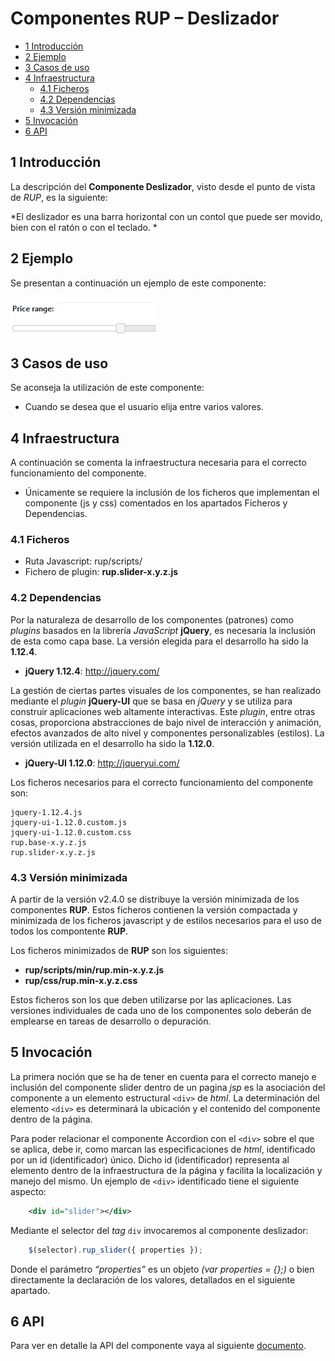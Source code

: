 #	Componentes RUP – Deslizador


<!-- MDTOC maxdepth:6 firsth1:1 numbering:0 flatten:0 bullets:1 updateOnSave:1 -->

   - [1 Introducción](#1-introducción)   
   - [2 Ejemplo](#2-ejemplo)   
   - [3  Casos de uso](#3-casos-de-uso)   
   - [4    Infraestructura](#4-infraestructura)   
      - [4.1 Ficheros](#4.1-ficheros)   
      - [4.2 Dependencias](#4.2-dependencias)   
      - [4.3 Versión minimizada](#4.3-versión-minimizada)   
   - [5 Invocación](#5-invocación)   
   - [6 API](#6-api)   

<!-- /MDTOC -->

## 1 Introducción
La descripción del **Componente Deslizador**, visto desde el punto de vista de *RUP*, es la siguiente:

*El deslizador es una barra horizontal con un contol que puede ser movido, bien con el ratón o con el teclado.
*


## 2 Ejemplo
Se presentan a continuación un ejemplo de este componente:

![Imagen 1](img/rup.slider_1.png)



## 3  Casos de uso
Se aconseja la utilización de este componente:

+	Cuando se desea que el usuario elija entre varios valores.


## 4	Infraestructura
A continuación se comenta la infraestructura necesaria para el correcto funcionamiento del componente.

* Únicamente se requiere la inclusión de los ficheros que implementan el componente (js y css) comentados en los apartados Ficheros y Dependencias.


### 4.1 Ficheros

- Ruta Javascript: rup/scripts/
- Fichero de plugin: **rup.slider-x.y.z.js**


### 4.2 Dependencias

Por la naturaleza de desarrollo de los componentes (patrones) como *plugins* basados en la librería *JavaScript* **jQuery**, es necesaria la inclusión de esta como capa base. La versión elegida para el desarrollo ha sido la **1.12.4**.
* **jQuery 1.12.4**: http://jquery.com/

La gestión de ciertas partes visuales de los componentes, se han realizado mediante el *plugin* **jQuery-UI** que se basa en *jQuery* y se utiliza para construir aplicaciones web altamente interactivas. Este *plugin*, entre otras cosas, proporciona abstracciones de bajo nivel de interacción y animación, efectos avanzados de alto nivel y componentes personalizables (estilos). La versión utilizada en el desarrollo ha sido la **1.12.0**.

* **jQuery-UI 1.12.0**: http://jqueryui.com/


Los ficheros necesarios para el correcto funcionamiento del componente son:

    jquery-1.12.4.js
    jquery-ui-1.12.0.custom.js
    jquery-ui-1.12.0.custom.css
    rup.base-x.y.z.js
    rup.slider-x.y.z.js

### 4.3 Versión minimizada

A partir de la versión v2.4.0 se distribuye la versión minimizada de los componentes **RUP**. Estos ficheros contienen la versión compactada y minimizada de los ficheros javascript y de estilos necesarios para el uso de todos los compontente **RUP**.

Los ficheros minimizados de **RUP** son los siguientes:
* **rup/scripts/min/rup.min-x.y.z.js**
* **rup/css/rup.min-x.y.z.css**

Estos ficheros son los que deben utilizarse por las aplicaciones. Las versiones individuales de cada uno de los componentes solo deberán de emplearse en tareas de desarrollo o depuración.

## 5 Invocación

La primera noción que se ha de tener en cuenta para el correcto manejo e inclusión del componente slider dentro de un pagina *jsp* es la asociación del componente a un elemento estructural `<div>` de *html*. La determinación del elemento `<div>` es determinará la ubicación y el contenido del componente dentro de la página.

Para poder relacionar el componente Accordion con el `<div>` sobre el que se aplica, debe ir, como marcan las especificaciones de *html*, identificado por un id (identificador) único. Dicho id (identificador) representa al elemento dentro de la infraestructura de la página y facilita la localización y manejo del mismo. Un ejemplo de `<div>` identificado tiene el siguiente aspecto:
```xml
	<div id="slider"></div>
```
Mediante el selector del *tag* ```div``` invocaremos al componente deslizador:

```javascript
	$(selector).rup_slider({ properties });
```

Donde el parámetro *“properties”* es un objeto *(var properties = {};)* o bien directamente la declaración de los valores, detallados en el siguiente apartado.

## 6 API

Para ver en detalle la API del componente vaya al siguiente [documento](../api/rup.slider.md).
